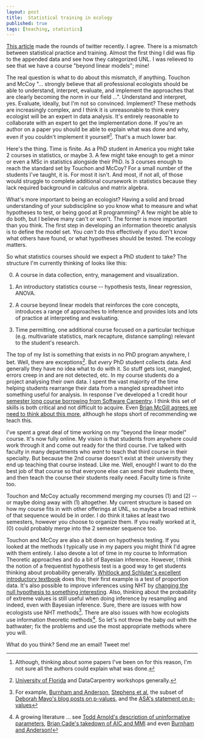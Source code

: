 ```yaml
--- 
layout: post 
title:  Statistical training in ecology
published: true 
tags: [teaching, statistics] 
---
```


[This article](http://onlinelibrary.wiley.com/doi/10.1002/ecs2.1394/abstract) made the rounds of twitter recently. I agree. There is a mismatch between statistical practice and training. Almost the first thing I did was flip to the appended data and see how they categorized UNL. I was relieved to see that we have a course "beyond linear models"; mine! 

The real question is what to do about this mismatch, if anything. Touchon and McCoy "... strongly believe that all professional ecologists should be able to understand, interpret, evaluate, and implement the approaches that are clearly becoming the norm in our field ...". Understand and interpret, yes. Evaluate, ideally, but I'm not so convinced. Implement? These methods are  increasingly complex, and I think it is unreasonable to think every ecologist will be an expert in data analysis. It's entirely reasonable to collaborate with an expert to get the implementation done. If you're an author on a paper you should be able to explain what was done and why, even if you couldn't implement it yourself[^caveat]. That's a much lower bar. 

Here's the thing. Time is finite. As a PhD student in America you might take 2 courses in statistics, or maybe 3. A few might take enough to get a minor or even a MSc in statistics alongside their PhD. Is 3 courses enough to reach the standard set by Touchon and McCoy? For a small number of the students I've taught, it is. For most it isn't. And most, if not all, of those would struggle to complete additional coursework in statistics because they lack required background in calculus and matrix algebra.

What's more important to being an ecologist? Having a solid and broad understanding of your subdiscipline so you know what to measure and what hypotheses to test, or being good at R programming? A few might be able to do both, but I believe many can't or won't.  The former is more important than you think. The first step in developing an information theoretic analysis is to define the model set. You *can't* do this effectively if you don't know what others have found, or what hypotheses should be tested. The ecology matters. 

So what statistics courses should we expect a PhD student to take? The structure I'm currently thinking of looks like this:

0) A course in data collection, entry, management and visualization. 

1) An introductory statistics course -- hypothesis tests, linear regression, ANOVA. 

2) A course beyond linear models that reinforces the core concepts, introduces a range of approaches to inference and provides lots and lots of practice at interpreting and evaluating.

3) Time permitting, one additional course focused on a particular techique (e.g. multivariate statistics, mark recapture, distance sampling) relevant to the student's research. 

The top of my list is something that exists in no PhD program anywhere, I bet. Well, there are  exceptions[^exceptions]. But *every* PhD student collects data. And generally they have no idea what to do with it. So stuff gets lost, mangled, errors creep in and are not detected, etc. In my course students do a project analysing their own data. I spent the vast majority of the time helping students  rearrange their data from a mangled spreadsheet into something useful for analysis. In response I've developed a 1 credit hour [semester long course borrowing from Software Carpentry](http://atyre2.github.io/2016-01-11-Lincoln/). I think this set of skills is both critical and not difficult to acquire. Even [Brian McGill agrees we need to think about this more](https://dynamicecology.wordpress.com/2016/08/22/ten-commandments-for-good-data-management/), although he stops short of recommending we teach this.

I've spent a great deal of time working on my "beyond the linear model" course. It's now fully online. My vision is that students from anywhere could work through it and come out ready for the third course. I've talked with faculty in many departments who *want* to teach that third course in their specialty. But because the 2nd course doesn't exist at their university they end up teaching that course instead. Like me. Well, enough! I want to do the best job of that course so that everyone else can send their students there, and then teach the course their students really need. Faculty time is finite too.

Touchon and McCoy actually recommend merging my courses (1) and (2) -- or maybe doing away with (1) altogether. My current structure is based on how my course fits in with other offerings at UNL, so maybe a broad rethink of that sequence would be in order. I do think it takes at least two semesters, however you choose to organize them. If you really worked at it, (0) could probably merge into the 2 semester sequence too. 

Touchon and McCoy are also a bit down on hypothesis testing. If you looked at the methods I typically use in my papers you might think I'd agree with them entirely. I also devote a lot of time in my course to Information Theoretic approaches and do a bit of Bayesian inference. However, I think the notion of a frequentist hypothesis test is a good way to get students thinking about probability generally. [Whitlock and Schluter's excellent introductory textbook](http://www.zoology.ubc.ca/~whitlock/ABD/teaching/) does this; their first example is a test of proportion data. It's also possible to improve inferences using NHT by [changing the null hypothesis to something interesting](http://daniellakens.blogspot.com/2016/05/absence-of-evidence-is-not-evidence-of.html). Also, thinking about the probability of extreme values is still useful when doing inference by resampling and indeed, even with Bayesian inference. Sure, there are issues with how ecologists use NHT methods[^NHTissues]. There are also issues with how ecologists use information theoretic methods[^AICissues].  So let's not throw the baby out with the bathwater; fix the problems and use the most appropriate methods where you will. 

What do you think? Send me an email! Tweet me! 

[^caveat]: Although, thinking about some papers I've been on for this reason, I'm not sure all the authors could explain what was done. 

[^exceptions]: [University of Florida](http://www.datacarpentry.org/semester-biology/) and DataCarpentry workshops generally.

[^NHTissues]: For example, [Burnham and Anderson](http://warnercnr.colostate.edu/~anderson/PDF_files/TESTING.pdf), [Stephens et al](http://web.wilkes.edu/jeffrey.stratford/files/stephens2005.pdf), the subset of [Deborah Mayo's blog posts on p-values](https://errorstatistics.com/category/p-values/), and the [ASA's statement on p-values](http://www.tandfonline.com/doi/abs/10.1080/00031305.2016.1154108)

[^AICissues]: A growing literature ... see [Todd Arnold's description of uninformative parameters](https://www.researchgate.net/publication/280757781_Uninformative_Parameters_and_Model_Selection_Using_Akaike's_Information_Criterion), [Brian Cade's takedown of AIC and MMI](https://www.researchgate.net/publication/267288202_Model_averaging_and_muddled_multimodel_inference) and even [Burnham and Anderson!](http://warnercnr.colostate.edu/~anderson/PDF_files/AIC%20Myths%20and%20Misunderstandings.pdf)
